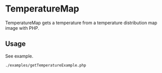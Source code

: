 # TemperatureMap

TemperatureMap gets a temperature from a temperature distribution map image with PHP.

## Usage

See example.

```
./examples/getTemperatureExample.php
```
